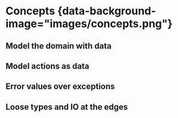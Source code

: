 # Concepts {data-background-image="images/concepts.png"}

## Model the domain with data

## Model actions as data

## Error values over exceptions

## Loose types and IO at the edges

